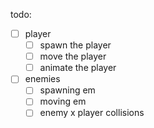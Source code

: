 todo:

- [ ] player
  - [ ] spawn the player
  - [ ] move the player
  - [ ] animate the player
- [ ] enemies
  - [ ] spawning em
  - [ ] moving em
  - [ ] enemy x player collisions
